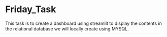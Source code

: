 # Friday_Task
This task is to create a dashboard using streamlit to display the contents in the relational database we will locally create using MYSQL.